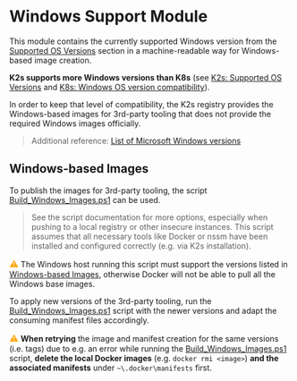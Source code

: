 <!--
SPDX-FileCopyrightText: © 2024 Siemens Healthineers AG

SPDX-License-Identifier: MIT
-->

# Windows Support Module
This module contains the currently supported Windows version from the [Supported OS Versions](../../../README.md#supported-os-versions) section in a machine-readable way for Windows-based image creation.

**K2s supports more Windows versions than K8s** (see [K2s: Supported OS Versions](../../../README.md#supported-os-versions) and [K8s: Windows OS version compatibility](https://kubernetes.io/docs/concepts/windows/intro/#windows-os-version-support)).

In order to keep that level of compatibility, the K2s registry provides the Windows-based images for 3rd-party tooling that does not provide the required Windows images officially.

> Additional reference: [List of Microsoft Windows versions](https://en.wikipedia.org/wiki/List_of_Microsoft_Windows_versions)

## Windows-based Images
To publish the images for 3rd-party tooling, the script [Build_Windows_Images.ps1](./Build_Windows_Images.ps1) can be used.

> See the script documentation for more options, especially when pushing to a local registry or other insecure instances.
> This script assumes that all necessary tools like Docker or nssm have been installed and configured correctly (e.g. via K2s installation).

<span style="color:orange;font-size:medium">**⚠**</span> The Windows host running this script must support the versions listed in [Windows-based Images](../../../smallsetup/ps-modules/windows-support/README.md#windows-based-images), otherwise Docker will not be able to pull all the Windows base images.

To apply new versions of the 3rd-party tooling, run the [Build_Windows_Images.ps1](./Build_Windows_Images.ps1) script with the newer versions and adapt the consuming manifest files accordingly.

<span style="color:orange;font-size:medium">**⚠**</span> **When retrying** the image and manifest creation for the same versions (i.e. tags) due to e.g. an error while running the [Build_Windows_Images.ps1](./Build_Windows_Images.ps1) script, **delete the local Docker images** (e.g. `docker rmi <image>`) **and the associated manifests** under `~\.docker\manifests` first.